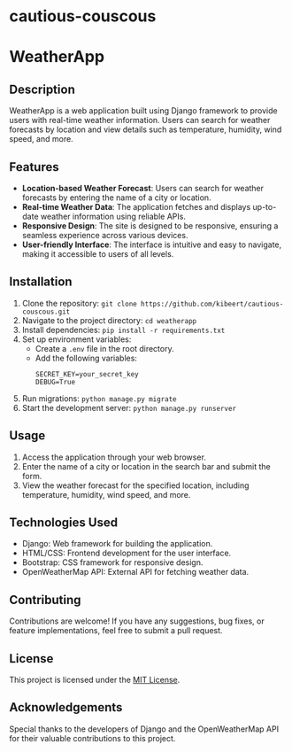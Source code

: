 ﻿# cautious-couscous
# WeatherApp

## Description
WeatherApp is a web application built using Django framework to provide users with real-time weather information. Users can search for weather forecasts by location and view details such as temperature, humidity, wind speed, and more.

## Features
- **Location-based Weather Forecast**: Users can search for weather forecasts by entering the name of a city or location.
- **Real-time Weather Data**: The application fetches and displays up-to-date weather information using reliable APIs.
- **Responsive Design**: The site is designed to be responsive, ensuring a seamless experience across various devices.
- **User-friendly Interface**: The interface is intuitive and easy to navigate, making it accessible to users of all levels.

## Installation
1. Clone the repository: `git clone https://github.com/kibeert/cautious-couscous.git`
2. Navigate to the project directory: `cd weatherapp`
3. Install dependencies: `pip install -r requirements.txt`
4. Set up environment variables:
   - Create a `.env` file in the root directory.
   - Add the following variables:
     ```
     SECRET_KEY=your_secret_key
     DEBUG=True
     ```
5. Run migrations: `python manage.py migrate`
6. Start the development server: `python manage.py runserver`

## Usage
1. Access the application through your web browser.
2. Enter the name of a city or location in the search bar and submit the form.
3. View the weather forecast for the specified location, including temperature, humidity, wind speed, and more.

## Technologies Used
- Django: Web framework for building the application.
- HTML/CSS: Frontend development for the user interface.
- Bootstrap: CSS framework for responsive design.
- OpenWeatherMap API: External API for fetching weather data.

## Contributing
Contributions are welcome! If you have any suggestions, bug fixes, or feature implementations, feel free to submit a pull request.

## License
This project is licensed under the [MIT License](LICENSE).

## Acknowledgements
Special thanks to the developers of Django and the OpenWeatherMap API for their valuable contributions to this project.
